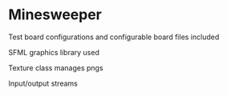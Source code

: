 # Minesweeper
Test board configurations and configurable board files included

SFML graphics library used

Texture class manages pngs

Input/output streams

